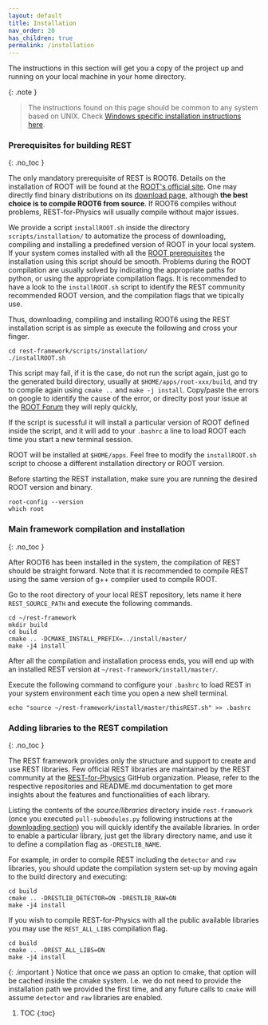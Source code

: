 ```yaml
---
layout: default
title: Installation
nav_order: 20
has_children: true
permalink: /installation
---
```



The instructions in this section will get you a copy of the project up and running on your local machine in your home directory.

{: .note } 
> The instructions found on this page should be common to any system based on UNIX. Check [Windows specific installation instructions here](https://rest-for-physics.github.io/installation/windows.html).

### Prerequisites for building REST
{: .no_toc }

The only mandatory prerequisite of REST is ROOT6. Details on the installation of ROOT will be found at the [ROOT's official site](https://root.cern.ch). 
One may directly find binary distributions on its [download page](https://root.cern.ch/downloading-root), although **the best choice is to compile ROOT6 from source**. If ROOT6 compiles without problems, REST-for-Physics will usually compile without major issues.

We provide a script `installROOT.sh` inside the directory `scripts/installation/` to automatize the process of downloading, compiling and installing a predefined version of ROOT in your local system. If your system comes installed with all the [ROOT prerequisites](https://root.cern/install/dependencies/) the installation using this script should be smooth. Problems during the ROOT compilation are usually solved by indicating the appropriate paths for python, or using the appropriate compilation flags. It is recommended to have a look to the `installROOT.sh` script to identify the REST community recommended ROOT version, and the compilation flags that we tipically use.

Thus, downloading, compiling and installing ROOT6 using the REST installation script is as simple as execute the following and cross your finger.

```
cd rest-framework/scripts/installation/  
./installROOT.sh  
```

This script may fail, if it is the case, do not run the script again, just go to the generated build directory, usually at `$HOME/apps/root-xxx/build`, and try to compile again using `cmake ..` and `make -j install`. Copy/paste the errors on google to identify the cause of the error, or direclty post your issue at the [ROOT Forum](https://root-forum.cern.ch) they will reply quickly,

If the script is sucessful it will install a particular version of ROOT defined inside the script, and it will add to your `.bashrc` a line to load ROOT each time you start a new terminal session.

ROOT will be installed at `$HOME/apps`. Feel free to modify the `installROOT.sh` script to choose a different installation directory or ROOT version.

Before starting the REST installation, make sure you are running the desired ROOT version and binary.

```
root-config --version
which root
```

### Main framework compilation and installation
{: .no_toc }

After ROOT6 has been installed in the system, the compilation of REST should be straight forward. 
Note that it is recommended to compile REST using the same version of g++ compiler used to compile ROOT.

Go to the root directory of your local REST repository, lets name it here `REST_SOURCE_PATH` and execute the following commands.

```
cd ~/rest-framework
mkdir build
cd build
cmake .. -DCMAKE_INSTALL_PREFIX=../install/master/ 
make -j4 install
```

After all the compilation and installation process ends, you will end up with an installed REST version at `~/rest-framework/install/master/`.

Execute the following command to configure your `.bashrc` to load REST in your system environment each time you open a new shell terminal.

 ```
 echo "source ~/rest-framework/install/master/thisREST.sh" >> .bashrc
 ```

### Adding libraries to the REST compilation
{: .no_toc }

The REST framework provides only the structure and support to create and use REST libraries. Few official REST libraries are maintained by the REST community at the [REST-for-Physics](https://github.com/rest-for-physics) GitHub organization. Please, refer to the respective repositories and README.md documentation to get more insights about the features and functionalities of each library.

Listing the contents of the *source/libraries* directory inside `rest-framework` (once you executed `pull-submodules.py` following instructions at the [downloading section](https://rest-for-physics.github.io/downloading.html)) you will quickly identify the available libraries. In order to enable a particular library, just get the library directory name, and use it to define a compilation flag as `-DRESTLIB_NAME`.

For example, in order to compile REST including the `detector` and `raw` libraries, you should update the compilation system set-up by moving again to the build directory and executing:

```
cd build
cmake .. -DRESTLIB_DETECTOR=ON -DRESTLIB_RAW=ON
make -j4 install
```

If you wish to compile REST-for-Physics with all the public available libraries you may use the `REST_ALL_LIBS` compilation flag.

```
cd build
cmake .. -DREST_ALL_LIBS=ON
make -j4 install
```

{: .important }
Notice that once we pass an option to cmake, that option will be cached inside the cmake system. I.e. we do not need to provide the installation path we provided the first time, and any future calls to `cmake` will assume `detector` and `raw` libraries are enabled.


1. TOC
{:toc}
